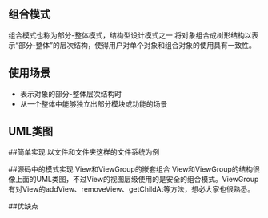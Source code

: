 ## 组合模式

组合模式也称为部分-整体模式，结构型设计模式之一
将对象组合成树形结构以表示“部分-整体”的层次结构，使得用户对单个对象和组合对象的使用具有一致性。

## 使用场景
- 表示对象的部分-整体层次结构时
- 从一个整体中能够独立出部分模块或功能的场景

## UML类图

##简单实现
以文件和文件夹这样的文件系统为例

##源码中的模式实现
View和ViewGroup的嵌套组合
View和ViewGroup的结构很像上面的UML类图，不过View的视图层级使用的是安全的组合模式。ViewGroup有对View的addView、removeView、getChildAt等方法，想必大家也很熟悉。

##优缺点


